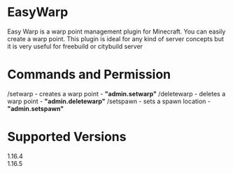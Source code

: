 # EasyWarp

Easy Warp is a warp point management plugin for Minecraft. You can easily create a warp point. This plugin is ideal for any kind of server concepts but it is very useful for freebuild or citybuild server

# Commands and Permission
/setwarp - creates a warp point - **"admin.setwarp"**
/deletewarp - deletes a warp point - **"admin.deletewarp"**
/setspawn - sets a spawn location - **"admin.setspawn"**

# Supported Versions
1.16.4  
1.16.5
